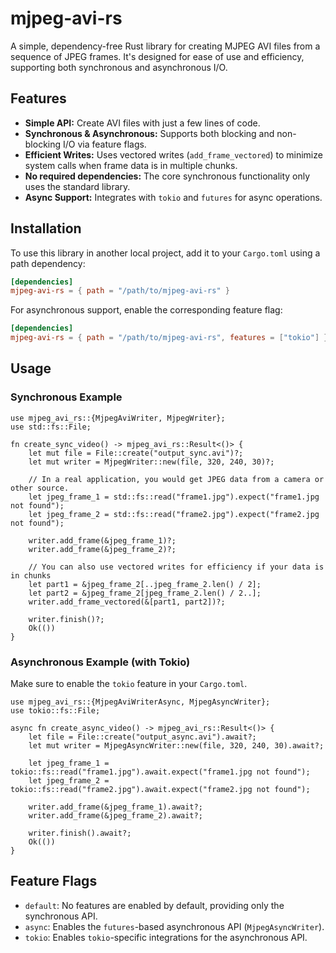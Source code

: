 # mjpeg-avi-rs

A simple, dependency-free Rust library for creating MJPEG AVI files from a sequence of JPEG frames. It's designed for ease of use and efficiency, supporting both synchronous and asynchronous I/O.

## Features

*   **Simple API:** Create AVI files with just a few lines of code.
*   **Synchronous & Asynchronous:** Supports both blocking and non-blocking I/O via feature flags.
*   **Efficient Writes:** Uses vectored writes (`add_frame_vectored`) to minimize system calls when frame data is in multiple chunks.
*   **No required dependencies:** The core synchronous functionality only uses the standard library.
*   **Async Support:** Integrates with `tokio` and `futures` for async operations.

## Installation

To use this library in another local project, add it to your `Cargo.toml` using a path dependency:

```toml
[dependencies]
mjpeg-avi-rs = { path = "/path/to/mjpeg-avi-rs" }
```

For asynchronous support, enable the corresponding feature flag:

```toml
[dependencies]
mjpeg-avi-rs = { path = "/path/to/mjpeg-avi-rs", features = ["tokio"] }
```

## Usage

### Synchronous Example

```rust,no_run
use mjpeg_avi_rs::{MjpegAviWriter, MjpegWriter};
use std::fs::File;

fn create_sync_video() -> mjpeg_avi_rs::Result<()> {
    let mut file = File::create("output_sync.avi")?;
    let mut writer = MjpegWriter::new(file, 320, 240, 30)?;

    // In a real application, you would get JPEG data from a camera or other source.
    let jpeg_frame_1 = std::fs::read("frame1.jpg").expect("frame1.jpg not found");
    let jpeg_frame_2 = std::fs::read("frame2.jpg").expect("frame2.jpg not found");

    writer.add_frame(&jpeg_frame_1)?;
    writer.add_frame(&jpeg_frame_2)?;

    // You can also use vectored writes for efficiency if your data is in chunks
    let part1 = &jpeg_frame_2[..jpeg_frame_2.len() / 2];
    let part2 = &jpeg_frame_2[jpeg_frame_2.len() / 2..];
    writer.add_frame_vectored(&[part1, part2])?;

    writer.finish()?;
    Ok(())
}
```

### Asynchronous Example (with Tokio)

Make sure to enable the `tokio` feature in your `Cargo.toml`.

```rust,no_run
use mjpeg_avi_rs::{MjpegAviWriterAsync, MjpegAsyncWriter};
use tokio::fs::File;

async fn create_async_video() -> mjpeg_avi_rs::Result<()> {
    let file = File::create("output_async.avi").await?;
    let mut writer = MjpegAsyncWriter::new(file, 320, 240, 30).await?;

    let jpeg_frame_1 = tokio::fs::read("frame1.jpg").await.expect("frame1.jpg not found");
    let jpeg_frame_2 = tokio::fs::read("frame2.jpg").await.expect("frame2.jpg not found");

    writer.add_frame(&jpeg_frame_1).await?;
    writer.add_frame(&jpeg_frame_2).await?;

    writer.finish().await?;
    Ok(())
}
```

## Feature Flags

-   `default`: No features are enabled by default, providing only the synchronous API.
-   `async`: Enables the `futures`-based asynchronous API (`MjpegAsyncWriter`).
-   `tokio`: Enables `tokio`-specific integrations for the asynchronous API.